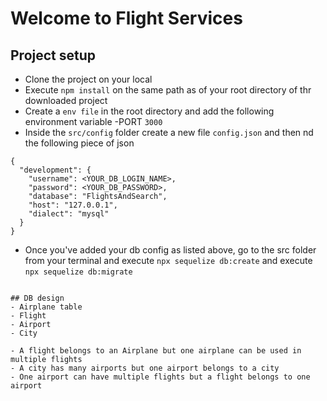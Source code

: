 # Welcome to Flight Services
## Project setup
- Clone the project on your local
- Execute `npm install` on the same path as of your root directory of thr downloaded project
- Create a `env file` in the root directory and add the following environment variable
    -PORT `3000`
- Inside the `src/config` folder create a new file `config.json` and then nd the following piece of json

```
{
  "development": {
    "username": <YOUR_DB_LOGIN_NAME>,
    "password": <YOUR_DB_PASSWORD>,
    "database": "FlightsAndSearch",
    "host": "127.0.0.1",
    "dialect": "mysql"
  }
}

```
- Once you've added your db config as listed above, go to the src folder from your terminal and execute `npx sequelize db:create`
and execute `npx sequelize db:migrate`
```

## DB design
- Airplane table
- Flight
- Airport
- City

- A flight belongs to an Airplane but one airplane can be used in multiple flights
- A city has many airports but one airport belongs to a city
- One airport can have multiple flights but a flight belongs to one airport

